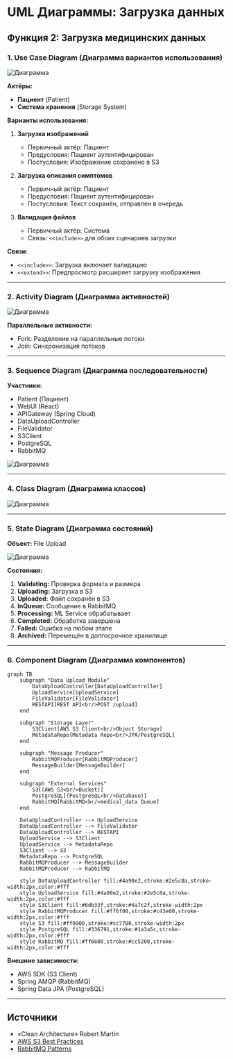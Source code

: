 # UML Диаграммы: Загрузка данных

## Функция 2: Загрузка медицинских данных

### 1. Use Case Diagram (Диаграмма вариантов использования)

![Диаграмма](/img/diagrams/uml-data-upload-1.png)

**Актёры:**
- **Пациент** (Patient)
- **Система хранения** (Storage System)

**Варианты использования:**
1. **Загрузка изображений**
   - Первичный актёр: Пациент
   - Предусловия: Пациент аутентифицирован
   - Постусловия: Изображение сохранено в S3
   
2. **Загрузка описания симптомов**
   - Первичный актёр: Пациент
   - Предусловия: Пациент аутентифицирован
   - Постусловия: Текст сохранён, отправлен в очередь
   
3. **Валидация файлов**
   - Первичный актёр: Система
   - Связь: `<<include>>` для обоих сценариев загрузки

**Связи:**
- `<<include>>`: Загрузка включает валидацию
- `<<extend>>`: Предпросмотр расширяет загрузку изображения

---

### 2. Activity Diagram (Диаграмма активностей)

![Диаграмма](/img/diagrams/uml-data-upload-2.png)

**Параллельные активности:**
- Fork: Разделение на параллельные потоки
- Join: Синхронизация потоков

---

### 3. Sequence Diagram (Диаграмма последовательности)

**Участники:**
- Patient (Пациент)
- WebUI (React)
- APIGateway (Spring Cloud)
- DataUploadController
- FileValidator
- S3Client
- PostgreSQL
- RabbitMQ

![Диаграмма](/img/diagrams/uml-data-upload-3.png)

---

### 4. Class Diagram (Диаграмма классов)

![Диаграмма](/img/diagrams/uml-data-upload-4.png)

---

### 5. State Diagram (Диаграмма состояний)

**Объект:** File Upload

![Диаграмма](/img/diagrams/uml-data-upload-5.png)

**Состояния:**
1. **Validating:** Проверка формата и размера
2. **Uploading:** Загрузка в S3
3. **Uploaded:** Файл сохранён в S3
4. **InQueue:** Сообщение в RabbitMQ
5. **Processing:** ML Service обрабатывает
6. **Completed:** Обработка завершена
7. **Failed:** Ошибка на любом этапе
8. **Archived:** Перемещён в долгосрочное хранилище

---

### 6. Component Diagram (Диаграмма компонентов)

```mermaid
graph TB
    subgraph "Data Upload Module"
        DataUploadController[DataUploadController]
        UploadService[UploadService]
        FileValidator[FileValidator]
        RESTAPI[REST API<br/>POST /upload]
    end
    
    subgraph "Storage Layer"
        S3Client[AWS S3 Client<br/>Object Storage]
        MetadataRepo[Metadata Repo<br/>JPA/PostgreSQL]
    end
    
    subgraph "Message Producer"
        RabbitMQProducer[RabbitMQProducer]
        MessageBuilder[MessageBuilder]
    end
    
    subgraph "External Services"
        S3[(AWS S3<br/>Bucket)]
        PostgreSQL[(PostgreSQL<br/>Database)]
        RabbitMQ[RabbitMQ<br/>medical_data Queue]
    end
    
    DataUploadController --> UploadService
    DataUploadController --> FileValidator
    DataUploadController --> RESTAPI
    UploadService --> S3Client
    UploadService --> MetadataRepo
    S3Client --> S3
    MetadataRepo --> PostgreSQL
    RabbitMQProducer --> MessageBuilder
    RabbitMQProducer --> RabbitMQ
    
    style DataUploadController fill:#4a90e2,stroke:#2e5c8a,stroke-width:2px,color:#fff
    style UploadService fill:#4a90e2,stroke:#2e5c8a,stroke-width:2px,color:#fff
    style S3Client fill:#6db33f,stroke:#4a7c2f,stroke-width:2px
    style RabbitMQProducer fill:#ff6f00,stroke:#c43e00,stroke-width:2px,color:#fff
    style S3 fill:#ff9900,stroke:#cc7700,stroke-width:2px
    style PostgreSQL fill:#336791,stroke:#1a3a5c,stroke-width:2px,color:#fff
    style RabbitMQ fill:#ff6600,stroke:#cc5200,stroke-width:2px,color:#fff
```

**Внешние зависимости:**
- AWS SDK (S3 Client)
- Spring AMQP (RabbitMQ)
- Spring Data JPA (PostgreSQL)

---

## Источники

- «Clean Architecture» Robert Martin
- [AWS S3 Best Practices](https://docs.aws.amazon.com/AmazonS3/latest/userguide/best-practices.html)
- [RabbitMQ Patterns](https://www.rabbitmq.com/getstarted.html)

